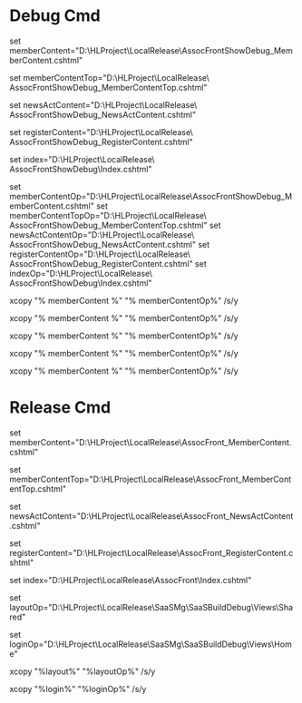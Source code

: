 # Debug Cmd

set memberContent="D:\HLProject\LocalRelease\AssocFrontShowDebug\_MemberContent.cshtml"

set memberContentTop="D:\HLProject\LocalRelease\ AssocFrontShowDebug\_MemberContentTop.cshtml"

set newsActContent="D:\HLProject\LocalRelease\ AssocFrontShowDebug\_NewsActContent.cshtml"

set registerContent="D:\HLProject\LocalRelease\ AssocFrontShowDebug\_RegisterContent.cshtml"

set index="D:\HLProject\LocalRelease\ AssocFrontShowDebug\Index.cshtml"

set memberContentOp="D:\HLProject\LocalRelease\AssocFrontShowDebug\_MemberContent.cshtml"
set memberContentTopOp="D:\HLProject\LocalRelease\ AssocFrontShowDebug\_MemberContentTop.cshtml"
set newsActContentOp="D:\HLProject\LocalRelease\ AssocFrontShowDebug\_NewsActContent.cshtml"
set registerContentOp="D:\HLProject\LocalRelease\ AssocFrontShowDebug\_RegisterContent.cshtml"
set indexOp="D:\HLProject\LocalRelease\ AssocFrontShowDebug\Index.cshtml"

xcopy "% memberContent %" "% memberContentOp%" \/s\/y

xcopy "% memberContent %" "% memberContentOp%" \/s\/y

xcopy "% memberContent %" "% memberContentOp%" \/s\/y

xcopy "% memberContent %" "% memberContentOp%" \/s\/y

xcopy "% memberContent %" "% memberContentOp%" \/s\/y

# Release Cmd

set memberContent="D:\HLProject\LocalRelease\AssocFront\_MemberContent.cshtml"

set memberContentTop="D:\HLProject\LocalRelease\AssocFront\_MemberContentTop.cshtml"

set newsActContent="D:\HLProject\LocalRelease\AssocFront\_NewsActContent.cshtml"

set registerContent="D:\HLProject\LocalRelease\AssocFront\_RegisterContent.cshtml"

set index="D:\HLProject\LocalRelease\AssocFront\Index.cshtml"

set layoutOp="D:\HLProject\LocalRelease\SaaSMg\SaaSBuildDebug\Views\Shared\"

set loginOp="D:\HLProject\LocalRelease\SaaSMg\SaaSBuildDebug\Views\Home\"

xcopy "%layout%" "%layoutOp%" \/s\/y

xcopy "%login%" "%loginOp%" \/s\/y

